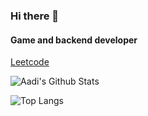 ### Hi there 👋
#### Game and backend developer
[Leetcode](https://leetcode.com/AadiJo/)

<!--
**AadiJo/AadiJo** is a ✨ _special_ ✨ repository because its `README.md` (this file) appears on your GitHub profile.

Here are some ideas to get you started:

- 🔭 I’m currently working on ...
- 🌱 I’m currently learning ...
- 👯 I’m looking to collaborate on ...
- 🤔 I’m looking for help with ...
- 💬 Ask me about ...
- 📫 How to reach me: ...
- 😄 Pronouns: ...
- ⚡ Fun fact: ...
-->

![Aadi's Github Stats](https://github-readme-stats.vercel.app/api?username=aadijo&count_private=true&show_icons=true&theme=dark)

![Top Langs](https://github-readme-stats.vercel.app/api/top-langs/?username=aadijo&hide=shaderlab,hlsl&theme=dark&layout=compact)
